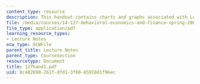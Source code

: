 ```yaml
---
content_type: resource
description: This handout contains charts and graphs associated with Lecture 12.
file: /media/courses/14-127-behavioral-economics-and-finance-spring-2004/8c402690261fdfd13f6065918d1f96ec_127hand1.pdf
file_type: application/pdf
learning_resource_types:
- Lecture Notes
ocw_type: OCWFile
parent_title: Lecture Notes
parent_type: CourseSection
resourcetype: Document
title: 127hand1.pdf
uid: 8c402690-261f-dfd1-3f60-65918d1f96ec
---
```

